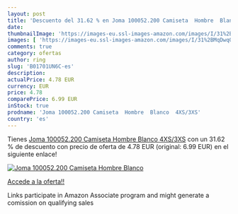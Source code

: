 ```yaml
---
layout: post
title: 'Descuento del 31.62 % en Joma 100052.200 Camiseta  Hombre  Blanco'
date: 
thumbnailImage: 'https://images-eu.ssl-images-amazon.com/images/I/31%2BMqDwqQqL._SL200_.jpg'
images: [ 'https://images-eu.ssl-images-amazon.com/images/I/31%2BMqDwqQqL._SL200_.jpg' ]
comments: true
category: ofertas
author: ring
slug: 'B01701UN6C-es'
description:
actualPrice: 4.78 EUR
currency: EUR
price: 4.78
comparePrice: 6.99 EUR
inStock: true
prodname: 'Joma 100052.200 Camiseta  Hombre  Blanco  4XS/3XS'
country: 'es'
---
```


Tienes [Joma 100052.200 Camiseta  Hombre  Blanco  4XS/3XS](https://www.amazon.es/dp/B01701UN6C/?tag=tolees-21) con un 31.62 % de descuento con precio de oferta de 4.78 EUR (original: 6.99 EUR) en el siguiente enlace!

[![Joma 100052.200 Camiseta  Hombre  Blanco](https://images-eu.ssl-images-amazon.com/images/I/31%2BMqDwqQqL._SL200_.jpg)](https://www.amazon.es/dp/B01701UN6C/?tag=tolees-21)

[Accede a la oferta!!](https://www.amazon.es/dp/B01701UN6C/?tag=tolees-21)

Links participate in Amazon Associate program and might generate a comission on qualifying sales



